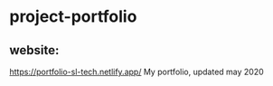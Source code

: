 # project-portfolio
## website: 
https://portfolio-sl-tech.netlify.app/
My portfolio, updated may 2020 
